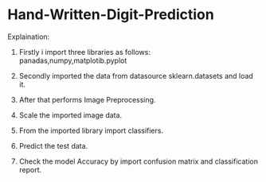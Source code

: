 # Hand-Written-Digit-Prediction

Explaination:
1. Firstly i import three libraries as follows: panadas,numpy,matplotib.pyplot

2. Secondly imported the data from datasource sklearn.datasets and load it.

3. After that performs Image Preprocessing.

4. Scale the imported image data.

5. From the imported library import classifiers.

6. Predict the test data.

7. Check the model Accuracy by import confusion matrix and classification report.
